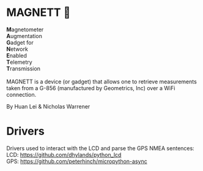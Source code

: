 # MAGNETT 🧲
<b>M</b>agnetometer<br/>
<b>A</b>ugmentation<br/>
<b>G</b>adget for<br/>
<b>N</b>etwork<br/>
<b>E</b>nabled<br/>
<b>T</b>elemetry<br/>
<b>T</b>ransmission<br/>
<br/>
MAGNETT is a device (or gadget) that allows one to retrieve measurements taken from a G-856 (manufactured by Geometrics, Inc) over a WiFi connection.  

By Huan Lei & Nicholas Warrener 

# Drivers 
Drivers used to interact with the LCD and parse the GPS NMEA sentences:
LCD: https://github.com/dhylands/python_lcd <br/>
GPS: https://github.com/peterhinch/micropython-async
